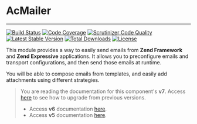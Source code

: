 # AcMailer

---

[![Build Status](https://img.shields.io/travis/acelaya/ZF-AcMailer/master.svg?style=flat-square)](https://travis-ci.org/acelaya/ZF-AcMailer)
[![Code Coverage](https://img.shields.io/scrutinizer/coverage/g/acelaya/ZF2-AcMailer.svg?style=flat-square)](https://scrutinizer-ci.com/g/acelaya/ZF2-AcMailer/?branch=master)
[![Scrutinizer Code Quality](https://img.shields.io/scrutinizer/g/acelaya/ZF2-AcMailer.svg?style=flat-square)](https://scrutinizer-ci.com/g/acelaya/ZF2-AcMailer/?branch=master)
[![Latest Stable Version](https://poser.pugx.org/acelaya/zf2-acmailer/v/stable?format=flat-square)](https://packagist.org/packages/acelaya/zf2-acmailer)
[![Total Downloads](https://poser.pugx.org/acelaya/zf2-acmailer/downloads?format=flat-square)](https://packagist.org/packages/acelaya/zf2-acmailer)
[![License](https://poser.pugx.org/acelaya/zf2-acmailer/license?format=flat-square)](https://packagist.org/packages/acelaya/zf2-acmailer)

This module provides a way to easily send emails from **Zend Framework** and **Zend Expressive** applications. It allows you to preconfigure emails and transport configurations, and then send those emails at runtime.

You will be able to compose emails from templates, and easily add attachments using different strategies.

> You are reading the documentation for this component's **v7**. Access [here](https://github.com/acelaya/ZF-AcMailer/blob/master/UPGRADE.md#upgrade-from-5x6x-to-7x) to see how to upgrade from previous versions.
> * Access **v6** documentation [here](https://github.com/acelaya/ZF-AcMailer/blob/6.x/README.md).
> * Access **v5** documentation [here](https://github.com/acelaya/ZF-AcMailer/blob/5.x/README.md).
